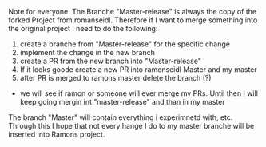 Note for everyone:
The Branche "Master-release" is always the copy of the forked Project from romanseidl. Therefore if I want to merge something into the original project I need to do the following:
1. create a branche from "Master-release" for the specific change
2. implement the change in the new branch
3. create a PR from the new branch into "Master-release"
4. If it looks goode create a new PR into ramonseidl Master and my master
5. after PR is merged to ramons master delete the branch (?)
- we will see if ramon or someone will ever merge my PRs. Until then I will keep going mergin int "master-release" and than in my master

The branch "Master" will contain everything i experimnetd with, etc.
Through this I hope that not every hange I do to my master branche will be inserted into Ramons project.
